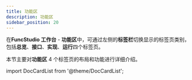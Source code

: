 ```yaml
---
title: 功能区
description: 功能区
sidebar_position: 20
---
```


在**FuncStudio 工作台** - **功能区**中，可通过左侧的**标签栏**切换显示的标签页类别，包括**总览**、**接口**、**实现**、**运行**四个标签页。

本节主要对**功能区** 4 个标签页的布局和功能进行详细介绍。

import DocCardList from '@theme/DocCardList';

<DocCardList />
